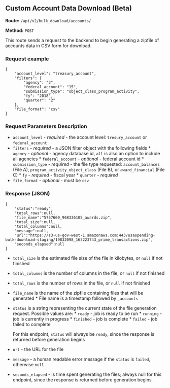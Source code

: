 ## Custom Account Data Download (Beta)
**Route:** `/api/v2/bulk_download/accounts/`

**Method:** `POST`

This route sends a request to the backend to begin generating a zipfile of accounts data in CSV form for download.

### Request example

```
{
    "account_level": "treasury_account",
    "filters": {
        "agency": "3",
        "federal_account": "15",
        "submission_type": "object_class_program_activity",
        "fy": "2018",
        "quarter": "2"
    },
    "file_format": "csv"
}
```

### Request Parameters Description
* `account_level` - *required* - the account level: `tresury_account` or `federal_account`
* `filters` - *required* - a JSON filter object with the following fields
        * `agency` - *optional* - agency database id, `all` is also an option to include all agencies
        * `federal_account` - *optional* - federal account id
        * `submission_type` - *required* - the file type requested: `account_balances` (File A), `program_activity_object_class` (File B), or `award_financial` (File C)
        * `fy` - *required* - fiscal year
        * `quarter` - *required*
* `file_format` - *optional* - must be `csv`

### Response (JSON)

```
{
    "status":"ready",
    "total_rows":null,
    "file_name":"5757660_968336105_awards.zip",
    "total_size":null,
    "total_columns":null,
    "message":null,
    "url":"https://s3-us-gov-west-1.amazonaws.com:443/usaspending-bulk-download-staging/19832098_163223743_prime_transactions.zip",
    "seconds_elapsed":null
}
```

* `total_size` is the estimated file size of the file in kilobytes, or `null` if not finished
* `total_columns` is the number of columns in the file, or `null` if not finished
* `total_rows` is the number of rows in the file, or `null` if not finished
* `file_name` is the name of the zipfile containing files that will be generated
        * File name is a timestamp followed by `_accounts`
* `status` is a string representing the current state of the file generation request. Possible values are:
        * `ready` - job is ready to be run
        * `running` - job is currently in progress
        * `finished` - job is complete
        * `failed` - job failed to complete

    For this endpoint, `status` will always be `ready`, since the response is returned before generation begins
* `url` - the URL for the file
* `message` - a human readable error message if the `status` is `failed`, otherwise `null`
* `seconds_elapsed` - is time spent generating the files; always null for this endpoint, since the response is returned before generation begins

